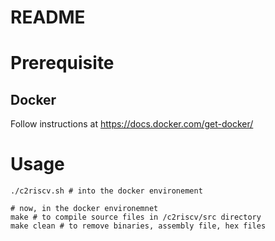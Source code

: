 # README

# Prerequisite
## Docker

Follow instructions at https://docs.docker.com/get-docker/


# Usage
    ./c2riscv.sh # into the docker environement
    
    # now, in the docker environemnet
    make # to compile source files in /c2riscv/src directory
    make clean # to remove binaries, assembly file, hex files


